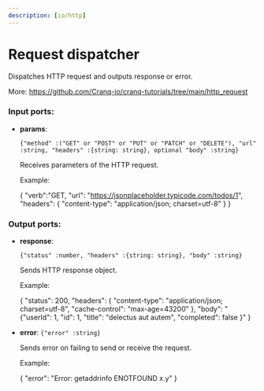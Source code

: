```yaml
---
description: [io/http]
---
```


# Request dispatcher

Dispatches HTTP request and outputs response or error.

More: https://github.com/Cranq-io/cranq-tutorials/tree/main/http_request

### Input ports:

* __params__: 
    ```
    {"method" :("GET" or "POST" or "PUT" or "PATCH" or "DELETE"), "url" :string, "headers" :{string: string}, optional "body" :string}
    ```

    Receives parameters of the HTTP request.
    
    Example:
    
    {
      "verb":"GET,
      "url": "https://jsonplaceholder.typicode.com/todos/1",
      "headers": {
        "content-type": 
      "application/json; charset=utf-8"
      }
    }

### Output ports:

* __response__: 
    ```
    {"status" :number, "headers" :{string: string}, "body" :string}
    ```

    Sends HTTP response object.
    
    Example:
    
    {
      "status": 200,
      "headers": {
        "content-type": "application/json; charset=utf-8",
        "cache-control": "max-age=43200"
      },
      "body": "{\"userId\": 1, \"id\": 1, \"title\": \"delectus aut autem\",  \"completed\": false
    }"
    }


* __error__: ` {"error" :string} `

    Sends error on failing to send or receive the request.
    
    Example:
    
    {
      "error": "Error: getaddrinfo ENOTFOUND x.y"
    } 

